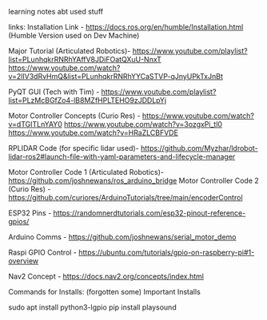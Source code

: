 learning notes abt used stuff

links:
Installation Link - https://docs.ros.org/en/humble/Installation.html (Humble Version used on Dev Machine)

Major Tutorial (Articulated Robotics)-  https://www.youtube.com/playlist?list=PLunhqkrRNRhYAffV8JDiFOatQXuU-NnxT
                                        https://www.youtube.com/watch?v=2lIV3dRvHmQ&list=PLunhqkrRNRhYYCaSTVP-qJnyUPkTxJnBt

PyQT GUI (Tech with Tim) - https://www.youtube.com/playlist?list=PLzMcBGfZo4-lB8MZfHPLTEHO9zJDDLpYj

Motor Controller Concepts (Curio Res) - https://www.youtube.com/watch?v=dTGITLnYAY0 
                                        https://www.youtube.com/watch?v=3ozgxPi_tl0
                                        https://www.youtube.com/watch?v=HRaZLCBFVDE

RPLIDAR Code (for specific lidar used)- https://github.com/Myzhar/ldrobot-lidar-ros2#launch-file-with-yaml-parameters-and-lifecycle-manager

Motor Controller Code 1 (Articulated Robotics)- https://github.com/joshnewans/ros_arduino_bridge
Motor Controller Code 2 (Curio Res) -  https://github.com/curiores/ArduinoTutorials/tree/main/encoderControl

ESP32 Pins - https://randomnerdtutorials.com/esp32-pinout-reference-gpios/

Arduino Comms - https://github.com/joshnewans/serial_motor_demo

Raspi GPIO Control - https://ubuntu.com/tutorials/gpio-on-raspberry-pi#1-overview

Nav2 Concept - https://docs.nav2.org/concepts/index.html

Commands for Installs: (forgotten some)
    Important Installs
        
sudo apt install python3-lgpio
pip install playsound